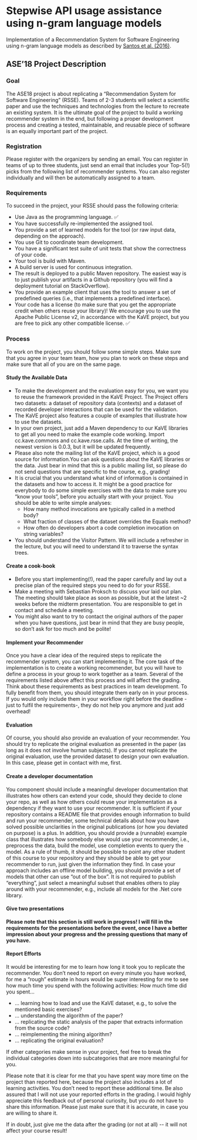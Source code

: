 # Stepwise API usage assistance using n-gram language models

Implementation of a Recommendation System for Software Engineering using n-gram language models as described by [Santos et al. (2016)](https://www.sciencedirect.com/science/article/pii/S0164121216300917?via%3Dihub).


## ASE’18 Project Description
### Goal
The ASE18 project is about replicating a “Recommendation System for Software Engineering” (RSSE). Teams of 2-3 students will select a scientific paper and use the techniques and technologies from the lecture to recreate an existing system. It is the ultimate goal of the project to build a working recommender system in the end, but following a proper development process and creating a tested, maintainable, and reusable piece of software is an equally important part of the project.

### Registration
Please register with the organizers by sending an email. You can register in teams of up to three students, just send an email that includes your Top-5(!) picks from the following list of recommender systems. You can also register individually and will then be automatically assigned to a team.

### Requirements
To succeed in the project, your RSSE should pass the following criteria:

* Use Java as the programming language. ✅
* You have successfully re-implemented the assigned tool.
* You provide a set of learned models for the tool (or raw input data, depending on the approach).
* You use Git to coordinate team development.
* You have a significant test suite of unit tests that show the correctness of your code.
* Your tool is build with Maven.
* A build server is used for continuous integration.
* The result is deployed to a public Maven repository. The easiest way is to just publish your artifacts in a Github repository (you will find a deployment tutorial on StackOverflow).
* You provide an example client that uses the tool to answer a set of predefined queries
(i.e., that implements a predefined interface).
* Your code has a license (to make sure that you get the appropriate credit when others reuse your library)! We encourage you to use the Apache Public License v2, in accordance with the KaVE project, but you are free to pick any other compatible license. ✅

### Process
To work on the project, you should follow some simple steps. Make sure that you agree in your team team, how you plan to work on these steps and make sure that all of you are on the same page.

#### Study the Available Data
* To make the development and the evaluation easy for you, we want you to reuse the framework provided in the KaVE Project. The Project offers two datasets: a dataset of repository data (contexts) and a dataset of recorded developer interactions that can be used for the validation.
* The KaVE project also features a couple of examples that illustrate how to use the datasets.
* In your own project, just add a Maven dependency to our KaVE libraries to get all you need to make the example code working. Import cc.kave.commons and cc.kave.rsse.calls. At the time of writing, the newest version is 0.0.3, but it will be updated frequently.
* Please also note the mailing list of the KaVE project, which is a good source for information.You can ask questions about the KaVE libraries or the data. Just bear in mind that this is a public mailing list, so please do not send questions that are specific to the course, e.g., grading!
* It is crucial that you understand what kind of information is contained in the datasets and how to access it. It might be a good practice for everybody to do some simple exercises with the data to make sure you “know your tools”, before you actually start with your project. You should be able to write simple analyses:
    * How many method invocations are typically called in a method body?
    * What fraction of classes of the dataset overrides the Equals method?
    * How often do developers abort a code completion invocation on string variables?
* You should understand the Visitor Pattern. We will include a refresher in the lecture, but you will need to understand it to traverse the syntax trees.

#### Create a cook-book
* Before you start implementing(!), read the paper carefully and lay out a precise plan of the required steps you need to do for your RSSE.
* Make a meeting with Sebastian Proksch to discuss your laid out plan. The meeting should take place as soon as possible, but at the latest ~2 weeks before the midterm presentation. You are responsible to get in contact and schedule a meeting.
* You might also want to try to contact the original authors of the paper when you have questions, just bear in mind that they are busy people, so don’t ask for too much and be polite!

#### Implement your Recommender
Once you have a clear idea of the required steps to replicate the recommender system, you can start implementing it. The core task of the implementation is to create a working recommender, but you will have to define a process in your group to work together as a team. Several of the requirements listed above affect this process and will affect the grading. Think about these requirements as best practices in team development. To fully benefit from them, you should integrate them early on in your process. If you would only include them in your workflow right before the deadline -just to fulfil the requirements-, they do not help you anymore and just add overhead!

#### Evaluation
Of course, you should also provide an evaluation of your recommender. You should try to replicate the original evaluation as presented in the paper (as long as it does not involve human subjects). If you cannot replicate the original evaluation, use the provided dataset to design your own evaluation. In this case, please get in contact with me, first.

#### Create a developer documentation
You component should include a meaningful developer documentation that illustrates how others can extend your code, should they decide to clone your repo, as well as how others could reuse your implementation as a dependency if they want to use your recommender. It is sufficient if your repository contains a README file that provides enough information to build and run your recommender, some technical details about how you have solved possible unclarities in the original publications (or how you deviated on purpose) is a plus. In addition, you should provide a (runnable) example class that illustrates how somebody else would use your recommender, i.e., preprocess the data, build the model, use completion events to query the model.
As a rule of thumb, it should be possible to point any other student of this course to your repository and they should be able to get your recommender to run, just given the information they find. In case your approach includes an offline model building, you should provide a set of models that other can use “out of the box”. It is not required to publish “everything”, just select a meaningful subset that enables others to play around with your recommender, e.g., include all models for the .Net core library.

#### Give two presentations
**Please note that this section is still work in progress! I will fill in the requirements for the presentations before the event, once I have a better impression about your progress and the pressing questions that many of you have.**

#### Report Efforts
It would be interesting for me to learn how long it took you to replicate the recommender. You don’t need to report on every minute you have worked, for me a “rough” estimate in hours would be super interesting for me to see how much time you spend with the following activities:
How much time did you spent...
* … learning how to load and use the KaVE dataset, e.g., to solve the mentioned basic exercises?
* … understanding the algorithm of the paper?
* … replicating the static analysis of the paper that extracts information from the source code?
* … reimplementing the mining algorithm?
* … replicating the original evaluation?

If other categories make sense in your project, feel free to break the individual categories down into subcategories that are more meaningful for you.

Please note that it is clear for me that you have spent way more time on the project than reported here, because the project also includes a lot of learning activities. You don’t need to report these additional time. Be also assured that I will not use your reported efforts in the grading. I would highly appreciate this feedback out of personal curiosity, but you do not have to share this information. Please just make sure that it is accurate, in case you are willing to share it.

If in doubt, just give me the data after the grading (or not at all) -- it will not affect your course result!





